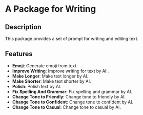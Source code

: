 # A Package for Writing

## Description

This package provides a set of prompt for writing and editing text.

## Features

- **Emoji**: Generate emoji from text.
- **Improve Writing**: Improve writing for text by AI .
- **Make Longer**: Make text longer by AI.
- **Make Shorter**: Make text shorter by AI.
- **Polish**: Polish text by AI.
- **Fix Spelling And Grammar**: Fix spelling and grammar by AI.
- **Change Tone to Friendly**: Change tone to friendly by AI.
- **Change Tone to Confident**: Change tone to confident by AI.
- **Change Tone to Casual**: Change tone to casual by AI.
